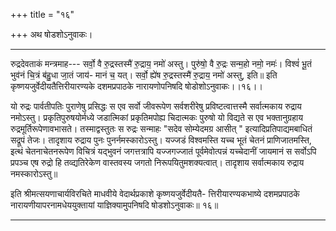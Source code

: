 +++
title = "१६"

+++
अथ षोडशोऽनुवाकः।
________________________
रुद्रदेवताकं मन्त्रमाह---
सर्वो॒ वै रु॒द्रस्तस्मै॑ रु॒द्राय॒ नमो॑ अस्तु। पुरु॑षो॒ वै रु॒द्रः
सन्म॒हो नमो॒ नमः॑। विश्वं॑ भू॒तं भुव॑नं चि॒त्रं ब॑हु॒धा जा॒तं जाय॑-
मानं च॒ यत्। सर्वो॒ ह्ये॑ष रु॒द्रस्तस्मै॑ रु॒द्राय॒ नमो॑ अस्तु, इति॥
इति कृष्णयजुर्वेदीयतैत्तिरीयारण्यके दशमप्रपाठके
नारायणोपनिषदि षोडोशोऽनुवाकः।।१६।।

यो रुद्रः पार्वतीपतिः पुराणेषु प्रसिद्धः स एव सर्वो जीवरूपेण सर्वशरीरेषु प्रविष्टत्वात्तस्मै सर्वात्मकाय रुद्राय नमोऽस्तु। प्रकृतिपुरुषयोर्मध्ये जडात्मिकां प्रकृतिमपोह्य चिदात्मकः पुरुषो यो विद्यते स एव भक्तानुग्रहाय रुद्रमूर्तिरूपेणावभासते। तस्माद्वस्तुतः स रुद्रः सन्माहः "सदेव सोम्येदमग्र आसीत् " इत्यादिप्रतिपाद्यमबाधितं सद्रूपं तेजः। तादृशाय रुद्राय पुनः पुनर्नमस्कारोऽस्तु। यज्जडं विश्वमस्ति यच्च भूतं चेतनं प्राणिजातमस्ति, इत्थं चेतनाचेतनरूपेण विचित्रं यद्भुवनं जगत्तत्रापि यज्जगज्जातं पूर्वमेवोत्पन्नं यच्चेदानीं जायमानं स सर्वोऽपि प्रपञ्च एष रुद्रो हि तव्द्यतिरेकेण वास्तवस्य जगतो निरूपयितुमशक्यत्वात्। तादृशाय सर्वात्मकाय रुद्राय नमस्कारोऽस्तु॥

इति श्रीमत्सयणाचार्यविरचिते माधवीये वेदार्थप्रकाशे कृष्णयजुर्वेदीयतै-
त्तिरीयारण्यकभाष्ये दशमप्रपाठके नारायणीयापरनामधेययुक्तायां
याज्ञिक्यामुपनिषदि षोडशोऽनुवाकः॥ १६॥
________________________
